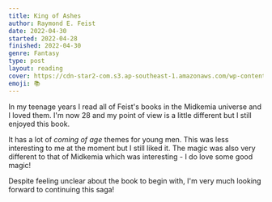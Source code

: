 ```yaml
---
title: King of Ashes
author: Raymond E. Feist
date: 2022-04-30
started: 2022-04-28
finished: 2022-04-30
genre: Fantasy
type: post
layout: reading
cover: https://cdn-star2-com.s3.ap-southeast-1.amazonaws.com/wp-content/uploads/2018/08/str2_ciashesR_ci_1.jpg
emoji: 📚
---
```


In my teenage years I read all of Feist's books in the Midkemia universe and I loved them. I'm now 28 and my point of view is a little different but I still enjoyed this book.

It has a lot of _coming of age_ themes for young men. This was less interesting to me at the moment but I still liked it. The magic was also very different to that of Midkemia which was interesting - I do love some good magic!

Despite feeling unclear about the book to begin with, I'm very much looking forward to continuing this saga!